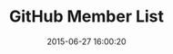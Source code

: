 ---
layout: post
title:  "GitHub Member List"
date:   2015-06-27 16:00:20
categories: github
tags: list permissions dropdown
screenshot: github-user-admin-3.jpg
alt-screenshot: github-user-admin-3-menu.jpg
---
